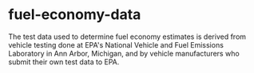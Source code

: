 # fuel-economy-data
The test data used to determine fuel economy estimates is derived from vehicle testing done at EPA's National Vehicle and Fuel Emissions Laboratory in Ann Arbor, Michigan, and by vehicle manufacturers who submit their own test data to EPA.

